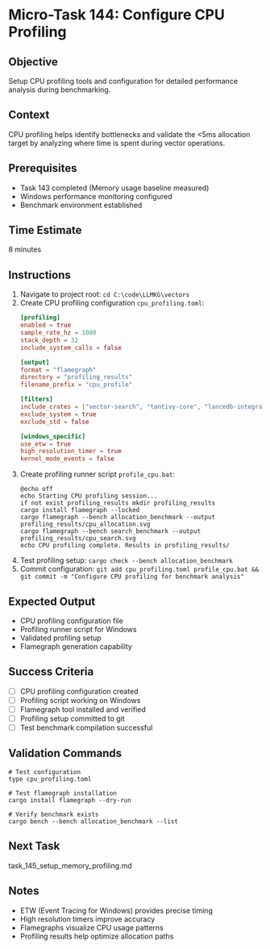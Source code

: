 # Micro-Task 144: Configure CPU Profiling

## Objective
Setup CPU profiling tools and configuration for detailed performance analysis during benchmarking.

## Context
CPU profiling helps identify bottlenecks and validate the <5ms allocation target by analyzing where time is spent during vector operations.

## Prerequisites
- Task 143 completed (Memory usage baseline measured)
- Windows performance monitoring configured
- Benchmark environment established

## Time Estimate
8 minutes

## Instructions
1. Navigate to project root: `cd C:\code\LLMKG\vectors`
2. Create CPU profiling configuration `cpu_profiling.toml`:
   ```toml
   [profiling]
   enabled = true
   sample_rate_hz = 1000
   stack_depth = 32
   include_system_calls = false
   
   [output]
   format = "flamegraph"
   directory = "profiling_results"
   filename_prefix = "cpu_profile"
   
   [filters]
   include_crates = ["vector-search", "tantivy-core", "lancedb-integration"]
   exclude_system = true
   exclude_std = false
   
   [windows_specific]
   use_etw = true
   high_resolution_timer = true
   kernel_mode_events = false
   ```
3. Create profiling runner script `profile_cpu.bat`:
   ```batch
   @echo off
   echo Starting CPU profiling session...
   if not exist profiling_results mkdir profiling_results
   cargo install flamegraph --locked
   cargo flamegraph --bench allocation_benchmark --output profiling_results/cpu_allocation.svg
   cargo flamegraph --bench search_benchmark --output profiling_results/cpu_search.svg
   echo CPU profiling complete. Results in profiling_results/
   ```
4. Test profiling setup: `cargo check --bench allocation_benchmark`
5. Commit configuration: `git add cpu_profiling.toml profile_cpu.bat && git commit -m "Configure CPU profiling for benchmark analysis"`

## Expected Output
- CPU profiling configuration file
- Profiling runner script for Windows
- Validated profiling setup
- Flamegraph generation capability

## Success Criteria
- [ ] CPU profiling configuration created
- [ ] Profiling script working on Windows
- [ ] Flamegraph tool installed and verified
- [ ] Profiling setup committed to git
- [ ] Test benchmark compilation successful

## Validation Commands
```batch
# Test configuration
type cpu_profiling.toml

# Test flamegraph installation
cargo install flamegraph --dry-run

# Verify benchmark exists
cargo bench --bench allocation_benchmark --list
```

## Next Task
task_145_setup_memory_profiling.md

## Notes
- ETW (Event Tracing for Windows) provides precise timing
- High resolution timers improve accuracy
- Flamegraphs visualize CPU usage patterns
- Profiling results help optimize allocation paths